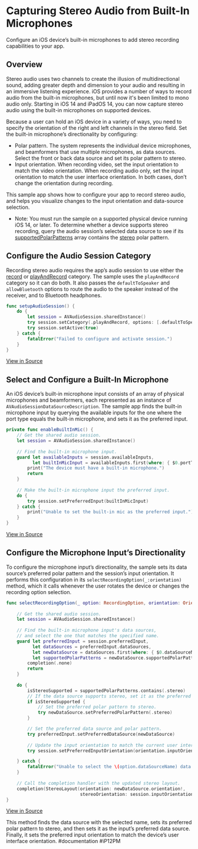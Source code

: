 # Capturing Stereo Audio from Built-In Microphones
Configure an iOS device’s built-in microphones to add stereo recording capabilities to your app.

## Overview
Stereo audio uses two channels to create the illusion of multidirectional sound, adding greater depth and dimension to your audio and resulting in an immersive listening experience. iOS provides a number of ways to record audio from the built-in microphones, but until now it's been limited to mono audio only. Starting in iOS 14 and iPadOS 14, you can now capture stereo audio using the built-in microphones on supported devices.

Because a user can hold an iOS device in a variety of ways, you need to specify the orientation of the right and left channels in the stereo field. Set the built-in microphone’s directionality by configuring:
* Polar pattern. The system represents the individual device microphones, and beamformers that use multiple microphones, as data sources. Select the front or back data source and set its polar pattern to stereo.
* Input orientation. When recording video, set the input orientation to match the video orientation. When recording audio only, set the input orientation to match the user interface orientation. In both cases, don’t change the orientation during recording.

This sample app shows how to configure your app to record stereo audio, and helps you visualize changes to the input orientation and data-source selection.

* Note: You must run the sample on a supported physical device running iOS 14, or later. To determine whether a device supports stereo recording, query the audio session’s selected data source to see if its [supportedPolarPatterns](https://developer.apple.com/documentation/avfoundation/avaudiosessiondatasourcedescription/1616450-supportedpolarpatterns) array contains the [stereo](https://developer.apple.com/documentation/avfoundation/avaudiosession/polarpattern/3551726-stereo) polar pattern.

## Configure the Audio Session Category
Recording stereo audio requires the app’s audio session to use either the [record](https://developer.apple.com/documentation/avfoundation/avaudiosession/category/1616451-record) or [playAndRecord](https://developer.apple.com/documentation/avfoundation/avaudiosession/category/1616568-playandrecord) category. The sample uses the `playAndRecord` category so it can do both. It also passes the `defaultToSpeaker` and `allowBluetooth` options to route the audio to the speaker instead of the receiver, and to Bluetooth headphones.

```swift
func setupAudioSession() {
    do {
        let session = AVAudioSession.sharedInstance()
        try session.setCategory(.playAndRecord, options: [.defaultToSpeaker, .allowBluetooth])
        try session.setActive(true)
    } catch {
        fatalError("Failed to configure and activate session.")
    }
}
```
[View in Source](x-source-tag://SetupAudioSession)

## Select and Configure a Built-In Microphone
An iOS device’s built-in microphone input consists of an array of physical microphones and beamformers, each represented as an instance of `AVAudioSessionDataSourceDescription`. The sample app finds the built-in microphone input by querying the available inputs for the one where the port type equals the built-in microphone, and sets it as the preferred input.

```swift
private func enableBuiltInMic() {
    // Get the shared audio session.
    let session = AVAudioSession.sharedInstance()
    
    // Find the built-in microphone input.
    guard let availableInputs = session.availableInputs,
          let builtInMicInput = availableInputs.first(where: { $0.portType == .builtInMic }) else {
        print("The device must have a built-in microphone.")
        return
    }
    
    // Make the built-in microphone input the preferred input.
    do {
        try session.setPreferredInput(builtInMicInput)
    } catch {
        print("Unable to set the built-in mic as the preferred input.")
    }
}
```
[View in Source](x-source-tag://EnableBuiltInMic)

## Configure the Microphone Input’s Directionality
To configure the microphone input’s directionality, the sample sets its data source’s preferred polar pattern and the session’s input orientation. It performs this configuration in its `selectRecordingOption(_:orientation)`  method, which it calls whenever the user rotates the device or changes the recording option selection.

```swift
func selectRecordingOption(_ option: RecordingOption, orientation: Orientation, completion: (StereoLayout) -> Void) {
    
    // Get the shared audio session.
    let session = AVAudioSession.sharedInstance()
    
    // Find the built-in microphone input's data sources,
    // and select the one that matches the specified name.
    guard let preferredInput = session.preferredInput,
          let dataSources = preferredInput.dataSources,
          let newDataSource = dataSources.first(where: { $0.dataSourceName == option.dataSourceName }),
          let supportedPolarPatterns = newDataSource.supportedPolarPatterns else {
        completion(.none)
        return
    }
    
    do {
        isStereoSupported = supportedPolarPatterns.contains(.stereo)
        // If the data source supports stereo, set it as the preferred polar pattern.
        if isStereoSupported {
            // Set the preferred polar pattern to stereo.
            try newDataSource.setPreferredPolarPattern(.stereo)
        }

        // Set the preferred data source and polar pattern.
        try preferredInput.setPreferredDataSource(newDataSource)
        
        // Update the input orientation to match the current user interface orientation.
        try session.setPreferredInputOrientation(orientation.inputOrientation)

    } catch {
        fatalError("Unable to select the \(option.dataSourceName) data source.")
    }
    
    // Call the completion handler with the updated stereo layout.
    completion(StereoLayout(orientation: newDataSource.orientation!,
                            stereoOrientation: session.inputOrientation))
}
```
[View in Source](x-source-tag://SelectDataSource)

This method finds the data source with the selected name, sets its preferred polar pattern to stereo, and then sets it as the input’s preferred data source. Finally, it sets the preferred input orientation to match the device’s user interface orientation.
#documentation
#iP12PM